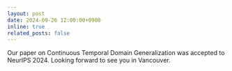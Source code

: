 ```yaml
---
layout: post
date: 2024-09-26 12:00:00+0900
inline: true
related_posts: false
---
```


Our paper on Continuous Temporal Domain Generalization was accepted to NeurIPS 2024. Looking forward to see you in Vancouver.